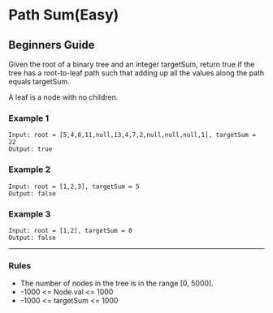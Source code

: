 # Path Sum(Easy)

## Beginners Guide

Given the root of a binary tree and an integer targetSum, return true if the tree has a root-to-leaf path such that adding up all the values along the path equals targetSum.

A leaf is a node with no children.

### Example 1

```go=
Input: root = [5,4,8,11,null,13,4,7,2,null,null,null,1], targetSum = 22
Output: true
```

### Example 2

```go=
Input: root = [1,2,3], targetSum = 5
Output: false
```

### Example 3

```go=
Input: root = [1,2], targetSum = 0
Output: false
```

---

### Rules

* The number of nodes in the tree is in the range [0, 5000].
* -1000 <= Node.val <= 1000
* -1000 <= targetSum <= 1000
